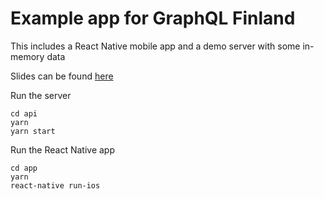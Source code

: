 # Example app for GraphQL Finland

This includes a React Native mobile app and a demo server with some in-memory data

Slides can be found [here](https://slides.com/kadikraman/deck-3/)


Run the server
```
cd api
yarn
yarn start
```

Run the React Native app
```
cd app
yarn
react-native run-ios
```
